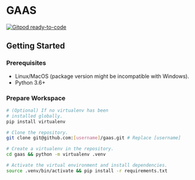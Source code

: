 # GAAS

[![Gitpod ready-to-code](https://img.shields.io/badge/Gitpod-ready--to--code-blue?logo=gitpod)](https://gitpod.io/#https://github.com/tianhaoz95/gaas)

## Getting Started

### Prerequisites

* Linux/MacOS (package version might be incompatible with Windows).
* Python 3.6+

### Prepare Workspace

```bash
# (Optional) If no virtualenv has been
# installed globally.
pip install virtualenv

# Clone the repository.
git clone git@github.com:[username]/gaas.git # Replace [username]

# Create a virtualenv in the repository.
cd gaas && python -m virtualenv .venv

# Activate the virtual environment and install dependencies.
source .venv/bin/activate && pip install -r requirements.txt
```